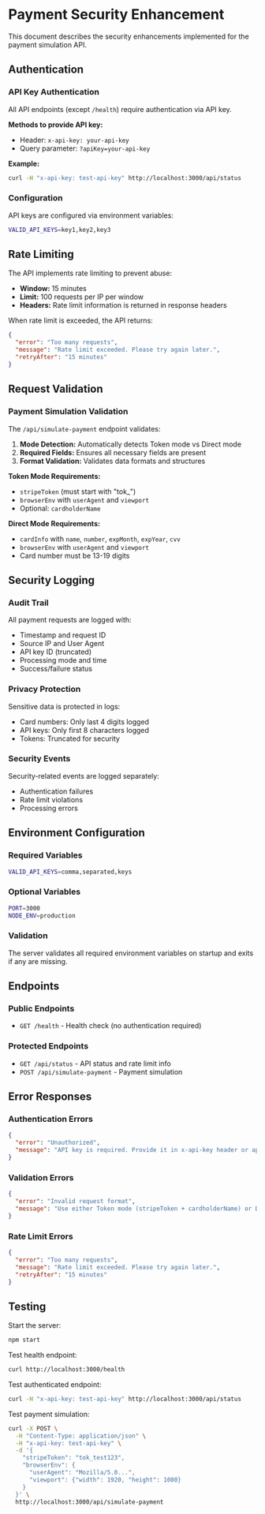 # Payment Security Enhancement

This document describes the security enhancements implemented for the payment simulation API.

## Authentication

### API Key Authentication
All API endpoints (except `/health`) require authentication via API key.

**Methods to provide API key:**
- Header: `x-api-key: your-api-key`
- Query parameter: `?apiKey=your-api-key`

**Example:**
```bash
curl -H "x-api-key: test-api-key" http://localhost:3000/api/status
```

### Configuration
API keys are configured via environment variables:
```bash
VALID_API_KEYS=key1,key2,key3
```

## Rate Limiting

The API implements rate limiting to prevent abuse:
- **Window:** 15 minutes
- **Limit:** 100 requests per IP per window
- **Headers:** Rate limit information is returned in response headers

When rate limit is exceeded, the API returns:
```json
{
  "error": "Too many requests",
  "message": "Rate limit exceeded. Please try again later.",
  "retryAfter": "15 minutes"
}
```

## Request Validation

### Payment Simulation Validation
The `/api/simulate-payment` endpoint validates:

1. **Mode Detection:** Automatically detects Token mode vs Direct mode
2. **Required Fields:** Ensures all necessary fields are present
3. **Format Validation:** Validates data formats and structures

**Token Mode Requirements:**
- `stripeToken` (must start with "tok_")
- `browserEnv` with `userAgent` and `viewport`
- Optional: `cardholderName`

**Direct Mode Requirements:**
- `cardInfo` with `name`, `number`, `expMonth`, `expYear`, `cvv`
- `browserEnv` with `userAgent` and `viewport`
- Card number must be 13-19 digits

## Security Logging

### Audit Trail
All payment requests are logged with:
- Timestamp and request ID
- Source IP and User Agent
- API key ID (truncated)
- Processing mode and time
- Success/failure status

### Privacy Protection
Sensitive data is protected in logs:
- Card numbers: Only last 4 digits logged
- API keys: Only first 8 characters logged
- Tokens: Truncated for security

### Security Events
Security-related events are logged separately:
- Authentication failures
- Rate limit violations
- Processing errors

## Environment Configuration

### Required Variables
```bash
VALID_API_KEYS=comma,separated,keys
```

### Optional Variables
```bash
PORT=3000
NODE_ENV=production
```

### Validation
The server validates all required environment variables on startup and exits if any are missing.

## Endpoints

### Public Endpoints
- `GET /health` - Health check (no authentication required)

### Protected Endpoints
- `GET /api/status` - API status and rate limit info
- `POST /api/simulate-payment` - Payment simulation

## Error Responses

### Authentication Errors
```json
{
  "error": "Unauthorized",
  "message": "API key is required. Provide it in x-api-key header or apiKey query parameter"
}
```

### Validation Errors
```json
{
  "error": "Invalid request format",
  "message": "Use either Token mode (stripeToken + cardholderName) or Direct mode (cardInfo). Cannot use both or neither."
}
```

### Rate Limit Errors
```json
{
  "error": "Too many requests",
  "message": "Rate limit exceeded. Please try again later.",
  "retryAfter": "15 minutes"
}
```

## Testing

Start the server:
```bash
npm start
```

Test health endpoint:
```bash
curl http://localhost:3000/health
```

Test authenticated endpoint:
```bash
curl -H "x-api-key: test-api-key" http://localhost:3000/api/status
```

Test payment simulation:
```bash
curl -X POST \
  -H "Content-Type: application/json" \
  -H "x-api-key: test-api-key" \
  -d '{
    "stripeToken": "tok_test123",
    "browserEnv": {
      "userAgent": "Mozilla/5.0...",
      "viewport": {"width": 1920, "height": 1080}
    }
  }' \
  http://localhost:3000/api/simulate-payment
```